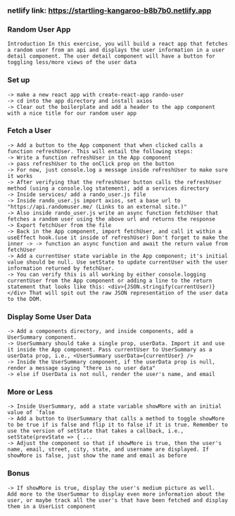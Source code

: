 ### netlify link: https://startling-kangaroo-b8b7b0.netlify.app

### Random User App
    Introduction In this exercise, you will build a react app that fetches a random user from an api and displays the user information in a user detail component. The user detail component will have a button for toggling less/more views of the user data

### Set up
    -> make a new react app with create-react-app rando-user
    -> cd into the app directory and install axios
    -> Clear out the boilerplate and add a header to the app component with a nice title for our random user app
### Fetch a User
    -> Add a button to the App component that when clicked calls a function refreshUser. This will entail the following steps:
    -> Write a function refreshUser in the App component
    -> pass refreshUser to the onClick prop on the button
    -> For now, just console.log a message inside reFreshUser to make sure it works
    -> After verifying that the refreshUser button calls the refreshUser method (using a console.log statement), add a services directory
    -> Inside services/ add a rando_user.js file
    -> Inside rando_user.js import axios, set a base url to "https://api.randomuser.me/ (Links to an external site.)"
    -> Also inside rando_user.js write an async function fetchUser that fetches a random user using the above url and returns the response
    -> Export fetchUser from the file
    -> Back in the App component, import fetchUser, and call it within a useEffect hook.(use it inside of refreshUser) Don't forget to make the inner -> -> function an async function and await the return value from fetchUser
    -> Add a currentUser state variable in the App component; it's initial value should be null. Use setState to update currentUser with the user information returned by fetchUser.
    -> You can verify this is all working by either console.logging currentUser from the App component or adding a line to the return statement that looks like this: <div>{JSON.stringify(currentUser)}</div> That will spit out the raw JSON representation of the user data to the DOM.
### Display Some User Data
    -> Add a components directory, and inside components, add a UserSummary component. 
    -> UserSummary should take a single prop, userData. Import it and use it inside the App component. Pass currentUser to UserSummary as a userData prop, i.e., <UserSummary userData={currentUser} />
    -> Inside the UserSummary component, if the userData prop is null, render a message saying "there is no user data"
    -> else if UserData is not null, render the user's name, and email
### More or Less
    -> Inside UserSummary, add a state variable showMore with an initial value of `false
    -> Add a button to UserSummary that calls a method to toggle showMore to be true if is false and flip it to false if it is true. Remember to use the version of setState that takes a callback, i.e., setState(prevState => { ...
    -> Adjust the component so that if showMore is true, then the user's name, email, street, city, state, and username are displayed. If showMore is false, just show the name and email as before
### Bonus
    -> If showMore is true, display the user's medium picture as well.
    Add more to the UserSummar to display even more information about the user, or maybe track all the user's that have been fetched and display them in a UserList component
